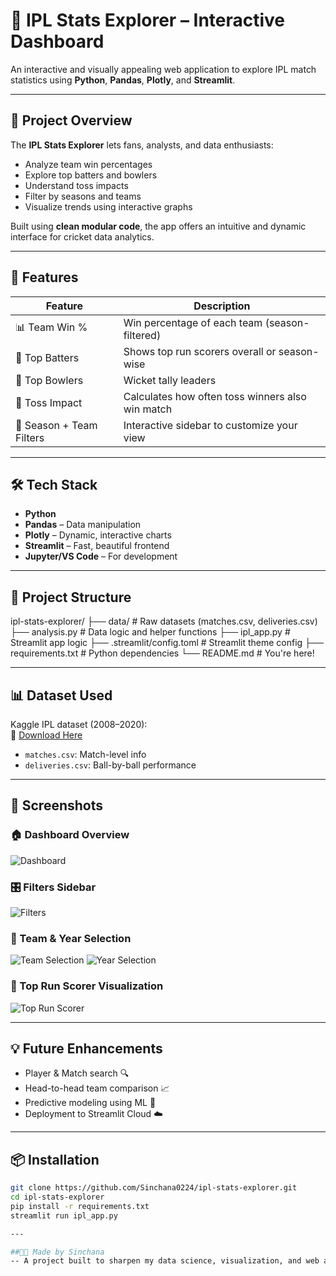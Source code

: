 # 🏏 IPL Stats Explorer – Interactive Dashboard

An interactive and visually appealing web application to explore IPL match statistics using **Python**, **Pandas**, **Plotly**, and **Streamlit**.

---

## 📌 Project Overview

The **IPL Stats Explorer** lets fans, analysts, and data enthusiasts:

- Analyze team win percentages
- Explore top batters and bowlers
- Understand toss impacts
- Filter by seasons and teams
- Visualize trends using interactive graphs

Built using **clean modular code**, the app offers an intuitive and dynamic interface for cricket data analytics.

---

## 🚀 Features

| Feature              | Description                                       |
| -------------------- | ------------------------------------------------- |
| 📊 Team Win %        | Win percentage of each team (season-filtered)     |
| 🧢 Top Batters       | Shows top run scorers overall or season-wise      |
| 🎯 Top Bowlers       | Wicket tally leaders                              |
| 🧠 Toss Impact       | Calculates how often toss winners also win match  |
| 📅 Season + Team Filters | Interactive sidebar to customize your view      |

---

## 🛠️ Tech Stack

- **Python**
- **Pandas** – Data manipulation
- **Plotly** – Dynamic, interactive charts
- **Streamlit** – Fast, beautiful frontend
- **Jupyter/VS Code** – For development

---

## 📁 Project Structure

ipl-stats-explorer/
├── data/ # Raw datasets (matches.csv, deliveries.csv)
├── analysis.py # Data logic and helper functions
├── ipl_app.py # Streamlit app logic
├── .streamlit/config.toml # Streamlit theme config
├── requirements.txt # Python dependencies
└── README.md # You're here!


---

## 📊 Dataset Used

Kaggle IPL dataset (2008–2020):  
📎 [Download Here](https://www.kaggle.com/datasets/patrickb1912/ipl-complete-dataset-2008-2020)

- `matches.csv`: Match-level info
- `deliveries.csv`: Ball-by-ball performance

---

## 📸 Screenshots

### 🏠 Dashboard Overview
![Dashboard](images/dashboard.png)

### 🎛️ Filters Sidebar
![Filters](images/filters.png)

### 🧢 Team & Year Selection
![Team Selection](images/teams.png)
![Year Selection](images/year.png)

### 🏏 Top Run Scorer Visualization
![Top Run Scorer](images/top_runscorer.png)


---

## 💡 Future Enhancements

- Player & Match search 🔍
- Head-to-head team comparison 📈
- Predictive modeling using ML 🔮
- Deployment to Streamlit Cloud ☁️

---

## 📦 Installation

```bash
git clone https://github.com/Sinchana0224/ipl-stats-explorer.git
cd ipl-stats-explorer
pip install -r requirements.txt
streamlit run ipl_app.py

---

##👩‍💻 Made by Sinchana
-- A project built to sharpen my data science, visualization, and web app skills as part of my placement preparation journey. Feedback and suggestions are welcome!




